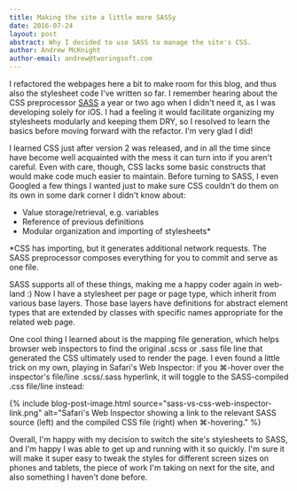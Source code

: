 ```yaml
---
title: Making the site a little more SASSy
date: 2016-07-24
layout: post
abstract: Why I decided to use SASS to manage the site's CSS.
author: Andrew McKnight
author-email: andrew@tworingsoft.com
---
```


I refactored the webpages here a bit to make room for this blog, and thus also the stylesheet code I've written so far. I remember hearing about the CSS preprocessor <a href="http://sass-lang.com" target="_blank">SASS</a> a year or two ago when I didn't need it, as I was developing solely for iOS. I had a feeling it would facilitate organizing my stylesheets modularly and keeping them DRY, so I resolved to learn the basics before moving forward with the refactor. I'm very glad I did!

I learned CSS just after version 2 was released, and in all the time since have become well acquainted with the mess it can turn into if you aren't careful. Even with care, though, CSS lacks some basic constructs that would make code much easier to maintain. Before turning to SASS, I even Googled a few things I wanted just to make sure CSS couldn't do them on its own in some dark corner I didn't know about:

- Value storage/retrieval, e.g. variables
- Reference of previous definitions
- Modular organization and importing of stylesheets*

<span class="footnote">*CSS has importing, but it generates additional network requests. The SASS preprocessor composes everything for you to commit and serve as one file.</span>

SASS supports all of these things, making me a happy coder again in web-land :) Now I have a stylesheet per page or page type, which inherit from various base layers. Those base layers have definitions for abstract element types that are extended by classes with specific names appropriate for the related web page.

One cool thing I learned about is the mapping file generation, which helps browser web inspectors to find the original .scss or .sass file line that generated the CSS ultimately used to render the page. I even found a little trick on my own, playing in Safari's Web Inspector: if you ⌘-hover over the inspector's file/line .scss/.sass hyperlink, it will toggle to the SASS-compiled .css file/line instead:

{% include 
	blog-post-image.html 
	source="sass-vs-css-web-inspector-link.png" 
	alt="Safari's Web Inspector showing a link to the relevant SASS source (left) and the compiled CSS file (right) when ⌘-hovering." %}

Overall, I'm happy with my decision to switch the site's stylesheets to SASS, and I'm happy I was able to get up and running with it so quickly. I'm sure it will make it super easy to tweak the styles for different screen sizes on phones and tablets, the piece of work I'm taking on next for the site, and also something I haven't done before.
